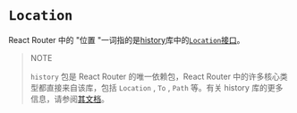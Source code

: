 # `Location`

React Router 中的 "位置 "一词指的是[history](https://github.com/remix-run/history)库中的[`Location`接口](https://github.com/remix-run/history/blob/main/docs/api-reference.md#location)。

> NOTE
>
> `history` 包是 React Router 的唯一依赖包，React Router 中的许多核心类型都直接来自该库，包括 `Location` , `To` , `Path` 等。有关 history 库的更多信息，请参阅[其文档](https://github.com/remix-run/history/tree/main/docs)。
